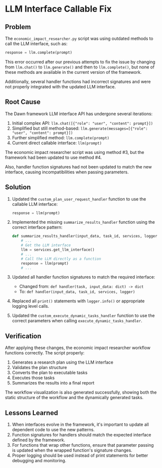 # LLM Interface Callable Fix

## Problem

The `economic_impact_researcher.py` script was using outdated methods to call the LLM interface, such as:

```python
response = llm.complete(prompt)
```

This error occurred after our previous attempts to fix the issue by changing from `llm.chat()` to `llm.generate()` and then to `llm.complete()`, but none of these methods are available in the current version of the framework.

Additionally, several handler functions had incorrect signatures and were not properly integrated with the updated LLM interface.

## Root Cause

The Dawn framework LLM interface API has undergone several iterations:

1. Initial complex API: `llm.chat([{"role": "user", "content": prompt}])`
2. Simplified but still method-based: `llm.generate(messages=[{"role": "user", "content": prompt}])`
3. Further simplified method: `llm.complete(prompt)`
4. Current direct callable interface: `llm(prompt)`

The economic impact researcher script was using method #3, but the framework had been updated to use method #4.

Also, handler function signatures had not been updated to match the new interface, causing incompatibilities when passing parameters.

## Solution

1. Updated the `custom_plan_user_request_handler` function to use the callable LLM interface:
   ```python
   response = llm(prompt)
   ```

2. Implemented the missing `summarize_results_handler` function using the correct interface pattern:
   ```python
   def summarize_results_handler(input_data, task_id, services, logger):
       # ...
       # Get the LLM interface
       llm = services.get_llm_interface()
       # ...
       # Call the LLM directly as a function
       response = llm(prompt)
       # ...
   ```

3. Updated all handler function signatures to match the required interface:
   - Changed from: `def handler(task, input_data: dict) -> dict`
   - To: `def handler(input_data, task_id, services, logger)`

4. Replaced all `print()` statements with `logger.info()` or appropriate logging level calls.

5. Updated the `custom_execute_dynamic_tasks_handler` function to use the correct parameters when calling `execute_dynamic_tasks_handler`.

## Verification

After applying these changes, the economic impact researcher workflow functions correctly. The script properly:

1. Generates a research plan using the LLM interface
2. Validates the plan structure
3. Converts the plan to executable tasks
4. Executes those tasks
5. Summarizes the results into a final report

The workflow visualization is also generated successfully, showing both the static structure of the workflow and the dynamically generated tasks.

## Lessons Learned

1. When interfaces evolve in the framework, it's important to update all dependent code to use the new patterns.
2. Function signatures for handlers should match the expected interface defined by the framework.
3. For functions that wrap other functions, ensure that parameter passing is updated when the wrapped function's signature changes.
4. Proper logging should be used instead of print statements for better debugging and monitoring. 